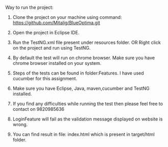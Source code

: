 

Way to run the project:

1) Clone the project on your machine using command: https://github.com/Mitalig/BlueOptima.git

2) Open the project in Eclipse IDE.

3) Run the TestNG.xml file present under resources folder. OR Right click on the project and run using TestNG.

4) By default the test will run on chrome browser. Make sure you have chrome browser installed on your system.

5) Steps of the tests can be found in folder:Features. I have used cucumber for this assignment.

6) Make sure you have Eclipse, Java, maven,cucumber and TestNG installed.

7) If you find any difficulties while running the test then please feel free to contact on 9820985636

8) LoginFeature will fail as the validation message displayed on website is wrong.

9) You can find result in file: index.html which is present in target/html folder.

